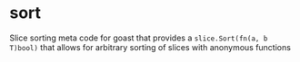 # sort
Slice sorting meta code for goast that provides a `slice.Sort(fn(a, b T)bool)` that allows for arbitrary sorting of slices with anonymous functions
